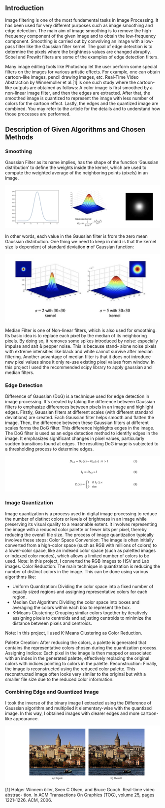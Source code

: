 ## Introduction

Image filtering is one of the most fundamental tasks in Image Processing. It has been used for very different purposes such as image smoothing and edge detection. The main aim of image smoothing is to remove the high-frequency component of the given image and to obtain the low-frequency component. Smoothing is carried out by convolving an image with a low-pass filter like the Gaussian filter kernel. The goal of edge detection is to determine the pixels where the brightness values are changed abruptly. Sobel and Prewitt filters are some of the examples of edge detection filters.

Many image editing tools like Photoshop let the user perform some special filters on the images for various artistic effects. For example, one can obtain cartoon-like images, pencil drawing images, etc. Real-Time Video Abstraction by Winnemoller et al.[1] is one such study where the cartoon-like outputs are obtained as follows: A color image is first smoothed by a non-linear image filter, and then the edges are extracted. After that, the smoothed image is quantized to represent the image with less number of colors for the cartoon effect. Lastly, the edges and the quantized image are combined. You may refer to the article for the details and to understand how those processes are performed.

## Description of Given Algorithms and Chosen Methods

### Smoothing
Gaussian Filter as its name implies, has the shape of the function ‘Gaussian distribution’ to define the weights inside the kernel, which are used to compute the weighted average of the neighboring points (pixels) in an image.
<p align="center"> 
<img src=https://github.com/akifozgur/using-image-pyramid-for-image-blending/blob/main/img/gaussian.png>
</p>
In other words, each value in the Gaussian filter is from the zero mean Gaussian distribution. One thing we need to keep in mind is that the kernel size is dependent of standard deviation 𝛔 of Gaussian function:
<p align="center"> 
<img src=https://github.com/akifozgur/using-image-pyramid-for-image-blending/blob/main/img/sigma.png>
</p>
Median Filter is one of Non-linear filters, which is also used for smoothing. Its basic idea is to replace each pixel by the median of its neighboring pixels.
By doing so, it removes some spikes introduced by noise: especially impulse and salt & pepper noise. This is because stand- alone noise pixels with extreme intensities like black and white cannot survive after median filtering. Another advantage of median filter is that it does not introduce new pixel values since it only re-use existing pixel values from window.
In this project I used the recommended scipy library to apply gaussian and median filters.

### Edge Detection
  Difference of Gaussian (DoG) is a technique used for edge
detection in image processing. It's created by taking the difference
between Gaussian filters to emphasize differences between pixels in
an image and highlight edges.
  Firstly, Gaussian filters at different scales (with different standard
deviations) are created. Each Gaussian filter helps smooth and flatten
the image. Then, the difference between these Gaussian filters at
different scales forms the DoG filter. This difference highlights edges in
the image. The DoG filter is used as an edge detection method to
identify edges in the image. It emphasizes significant changes in pixel
values, particularly sudden transitions found at edges. The resulting
DoG image is subjected to a thresholding process to determine edges.
<p align="center"> 
<img src=https://github.com/akifozgur/using-image-pyramid-for-image-blending/blob/main/img/edge.png>
</p>

### Image Quantization
Image quantization is a process used in digital image processing
to reduce the number of distinct colors or levels of brightness in an
image while preserving its visual quality to a reasonable extent. It
involves representing the image with a reduced color palette or fewer
bits per pixel, thereby reducing the overall file size.
The process of image quantization typically involves these steps:
Color Space Conversion: The image is often initially converted
from a high-color space (such as RGB with millions of colors) to a
lower-color space, like an indexed color space (such as paletted
images or indexed color modes), which allows a limited number of
colors to be used.
Note: In this project, I converted the RGB images to HSV and Lab
images.
Color Reduction: The main technique in quantization is reducing
the number of distinct colors in the image. This can be done using
various algorithms like:

- Uniform Quantization: Dividing the color space into a fixed
number of equally sized regions and assigning representative
colors for each region.
- Median Cut Algorithm: Dividing the color space into boxes
and averaging the colors within each box to represent the box.
- K-Means Clustering: Grouping similar colors together by
iteratively assigning pixels to centroids and adjusting centroids to
minimize the distance between pixels and centroids.

Note: In this project, I used K-Means Clustering as Color Reduction.

Palette Creation: After reducing the colors, a palette is generated
that contains the representative colors chosen during the quantization
process.
Assigning Indices: Each pixel in the image is then mapped or
associated with an index in the generated palette, effectively replacing
the original colors with indices pointing to colors in the palette.
Reconstruction: Finally, the image is reconstructed using the
reduced color palette. This reconstructed image often looks very
similar to the original but with a smaller file size due to the reduced
color information.

### Combining Edge and Quantized Image

I took the inverse of the binary image I extracted using the
Difference of Gaussian algorithm and multiplied it elementary-wise
with the quantized image. In this way, I obtained images with clearer
edges and more cartoon-like appearance.

<p align="center"> 
<img src=https://github.com/akifozgur/using-image-pyramid-for-image-blending/blob/main/img/result.png>
</p>



[1] Holger Winnem ̈oller, Sven C Olsen, and Bruce Gooch. Real-time video abstrac- tion. In ACM Transactions On Graphics (TOG), volume 25, pages 1221-1226. ACM, 2006.

